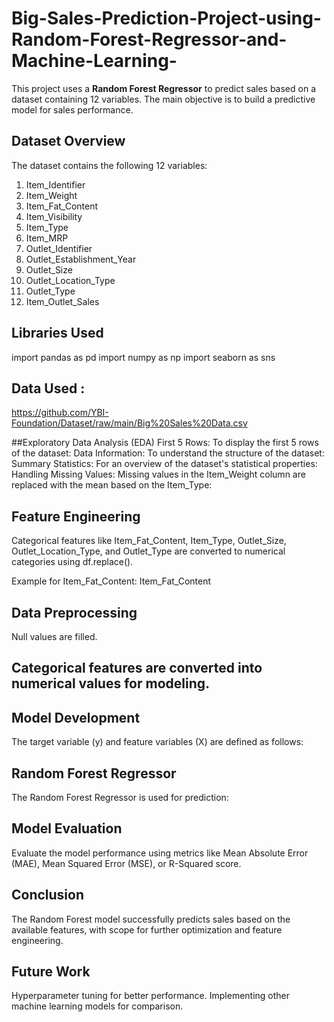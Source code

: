 # Big-Sales-Prediction-Project-using-Random-Forest-Regressor-and-Machine-Learning-
This project uses a **Random Forest Regressor** to predict sales based on a dataset containing 12 variables. The main objective is to build a predictive model for sales performance.

## Dataset Overview

The dataset contains the following 12 variables:

1. Item_Identifier
2. Item_Weight
3. Item_Fat_Content
4. Item_Visibility
5. Item_Type
6. Item_MRP
7. Outlet_Identifier
8. Outlet_Establishment_Year
9. Outlet_Size
10. Outlet_Location_Type
11. Outlet_Type
12. Item_Outlet_Sales

## Libraries Used

   import pandas as pd
   import numpy as np
   import seaborn as sns

## Data Used :
   https://github.com/YBI-Foundation/Dataset/raw/main/Big%20Sales%20Data.csv

##Exploratory Data Analysis (EDA)
   First 5 Rows: To display the first 5 rows of the dataset:
   Data Information: To understand the structure of the dataset:
   Summary Statistics: For an overview of the dataset's statistical properties:
   Handling Missing Values: Missing values in the Item_Weight column are replaced with the mean based on the Item_Type:

## Feature Engineering
   Categorical features like Item_Fat_Content, Item_Type, Outlet_Size, Outlet_Location_Type, and Outlet_Type are converted to numerical categories using df.replace().

   Example for Item_Fat_Content: Item_Fat_Content

## Data Preprocessing
   Null values are filled.

## Categorical features are converted into numerical values for modeling.

## Model Development
   The target variable (y) and feature variables (X) are defined as follows:

## Random Forest Regressor
   The Random Forest Regressor is used for prediction:

## Model Evaluation
   Evaluate the model performance using metrics like Mean Absolute Error (MAE), Mean Squared Error (MSE), or R-Squared score.

## Conclusion
  The Random Forest model successfully predicts sales based on the available features, with scope for further optimization and feature engineering.

## Future Work
   Hyperparameter tuning for better performance.
   Implementing other machine learning models for comparison.
